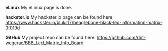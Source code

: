 
**eLinux**
My eLinux page is done.

**hackster.io**
My hackster.io page can be found here: https://www.hackster.io/blukil17/beaglebone-black-led-information-matrix-0f019d

**GitHub**
My project repo can be found here: https://github.com/rhit-wegerac/BBB_Led_Matrix_Info_Board
